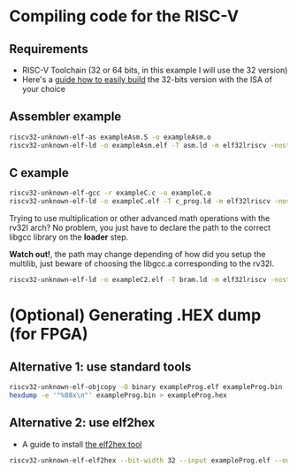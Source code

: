# Compiling code for the RISC-V

## Requirements

- RISC-V Toolchain (32 or 64 bits, in this example I will use the 32 version)
- Here's a [guide how to easily build](https://github.com/johnwinans/riscv-toolchain-install-guide) the 32-bits version with the ISA of your choice

## Assembler example

```bash
riscv32-unknown-elf-as exampleAsm.S -o exampleAsm.o
riscv32-unknown-elf-ld -o exampleAsm.elf -T asm.ld -m elf32lriscv -nostdlib --no-relax
```

## C example

```bash
riscv32-unknown-elf-gcc -r exampleC.c -o exampleC.o
riscv32-unknown-elf-ld -o exampleC.elf -T c_prog.ld -m elf32lriscv -nostdlib --no-relax
```

Trying to use multiplication or other advanced math operations with the rv32I arch? No problem, you just
have to declare the path to the correct libgcc library on the __loader__ step.

__Watch out!__, the path may change depending of how did you setup the multilib, just beware of choosing the libgcc.a corresponding to the rv32I.

```bash
riscv32-unknown-elf-ld -o exampleC2.elf -T bram.ld -m elf32lriscv -nostdlib --no-relax /(RVTOOLCHAIN_GCC_LIB_DIR)/libgcc.a
```

# (Optional) Generating .HEX dump (for FPGA)

## Alternative 1: use standard tools

```bash
riscv32-unknown-elf-objcopy -O binary exampleProg.elf exampleProg.bin
hexdump -e '"%08x\n"' exampleProg.bin > exampleProg.hex
```

## Alternative 2: use elf2hex

- A guide to install [the elf2hex tool](https://github.com/martinKindall/elf2hex)

```bash
riscv32-unknown-elf-elf2hex --bit-width 32 --input exampleProg.elf --output exampleProg.hex
```
